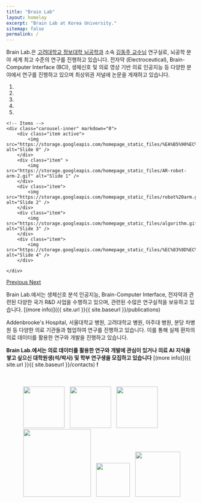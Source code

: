 ```yaml
---
title: "Brain Lab"
layout: homelay
excerpt: "Brain Lab at Korea University."
sitemap: false
permalink: /
---
```


Brain Lab.은 [고려대학교 정보대학 뇌공학과](https://bce.korea.ac.kr/) 소속 [김동주 교수님](https://brainlabku.github.io/professor) 연구실로, 뇌공학 분야 세계 최고 수준의 연구를 진행하고 있습니다. 전자약 (Electroceutical), Brain-Computer Interface (BCI), 생체신호 및 의료 영상 기반 의료 인공지능 등 다양한 분야에서 연구를 진행하고 있으며 최상위권 저널에 논문을 게재하고 있습니다.

<!-- <div markdown="0" id = "modal">
  <div class="modal-content">
    <span class="close-btn" id="close-modal-btn">&times;</span>
    <h2>연구 참가자 모집 공고</h2>
    <br>
    <p>㈜뉴로티엑스에서 ‘수면건강 관리 웰니스 기기: SleepAid Plus – <b><u>단기 사용성 평가 연구</u></b>’에 참여하실 연구대상자를 모집합니다</p>
    <p>위 실험은 SleepAid Plus의 수면 건강관리 효능을 정량적으로 파악하기 위해 연구 참가자분들의 수면 데이터 (EEG, ECG) 를 수집하고 분석하는 것을 목표로 합니다.</p>
    <p>아래 자격요건을 충족시키는 분들 중 실험 참가가 가능하신 분들의 많은 협조를 부탁드립니다.</p>
    <p>실험 참가자들에게는 참가여비가 지급됩니다.</p>
    <p> ⋁ 지원요건 </p>
    <p>&emsp;&emsp;<b><u>평소 수면에 어려움</u></b>을 겪고 있는 만 20-65세 사이 성인 남녀</p>
    <p>&emsp;&emsp;심혈관 질환, 당뇨병, 고혈압의 병력이 <b><u>없는 분</u></b></p>
    <p>&emsp;&emsp;알코올 의존 등 물질 사용 장애(흡연 제외)가 <b><u>없는 분</u></b></p>
    <p> ⋁ 실험일자 및 장소 </p>
    <p>&emsp;&emsp;실험 날짜 및 시간: 실험 시간은 신청서 작성 시 표기 <b><u>8월 셋째 주부터 진행 예정</u></b></p>
    <p>&emsp;&emsp;실험 예상 시간: 약 2시간 소요 (준비시간 포함)</p>
    <p>&emsp;&emsp;실험장소: 고려대학교 산학관 312-2호 NeuroTx (서울 성북구 안암로 73-15) </p>
    <p> ⋁ 실험방법 </p>
    <p>&emsp;&emsp;(1) 실험실 방문</p>
    <p>&emsp;&emsp;(2) 뇌파+심전도 기기, SleepAid Plus 기기 착용</p>
    <p>&emsp;&emsp;(3) 수면 실험 (약 1시간)</p>
    <p>&emsp;&emsp;(4) 사용성 평가 설문지 작성</p>
    <p>*뇌파 기기의 경우, 반건조 뇌파 기기를 사용하여 젤을 사용하지 않고 식염수를 사용하기 때문에 실험 후 머리를 감으실 필요가 없습니다.</p>
    <p>*SleepAid Plus기기는 미세전류를 활용한 뇌활성화를 유도하여 수면 건강을 관리하는 웰니스 기기로 안전성 시험 적합성 획득 및 IRB 승인을 확보하였습니다. </p>
    <p> ⋁ 참가여비 </p>
    <p>&emsp;&emsp;단기 사용성 평가 실험 : <b><u>30,000원</u></b> </p>
    <p> ⋁ 지원방법 </p>
    <p>&emsp;&emsp;해당 링크로<a href = "https://forms.gle/bRSZGDbBwpSogCBD7">( https://forms.gle/bRSZGDbBwpSogCBD7 )</a>으로 신청바랍니다.(상시모집)</p>
    <p>&emsp;&emsp;신청서의 설문 지표 점수에 따라 실험참가에 제한이 있을 수 있습니다.</p>
    <p>&emsp;&emsp;본 연구는 단기 실험 (1회) / 장기 실험 (약 5주) 중 <b><u>택 1</u></b>하여 선택할 수 있습니다.</p>
    <br>
    <p>담당자 : 뉴로티엑스 김고은 (02-3290-3900)</p>
  </div>
</div>

<div markdown="0" id = "modal2">
  <div class="modal-content">
    <span class="close-btn2" id="close-modal-btn2">&times;</span>
    <h2>연구 참가자 모집 공고</h2>
    <br>
    <p>㈜뉴로티엑스에서 ‘수면건강 관리 웰니스 기기: SleepAid Plus – <b><u>장기 사용성 평가 연구</u></b>’에 참여하실 연구대상자를 모집합니다</p>
    <p>위 실험은 SleepAid Plus의 수면 건강관리 효능을 정량적으로 파악하기 위해 연구 참가자분들의 수면 데이터 (EEG, ECG) 를 수집하고 분석하는 것을 목표로 합니다.</p>
    <p>아래 자격요건을 충족시키는 분들 중 실험 참가가 가능하신 분들의 많은 협조를 부탁드립니다.</p>
    <p>실험 참가자들에게는 참가여비가 지급됩니다.</p>
    <p> ⋁ 지원요건 </p>
    <p>&emsp;&emsp;5주간 성실히 연구에 참여할 수 있는 사람</p>
    <p>&emsp;&emsp;<b><u>평소 수면에 어려움</u></b>을 겪고 있는 만 20-65세 사이 성인 남녀</p>
    <p>&emsp;&emsp;심혈관 질환, 당뇨병, 고혈압의 병력이 <b><u>없는 분</u></b></p>
    <p>&emsp;&emsp;알코올 의존 등 물질 사용 장애(흡연 제외)가 <b><u>없는 분</u></b></p>
    <p> ⋁ 실험방법 </p>
    <p>&emsp;&emsp;&emsp;&emsp;<b><u>5주간 주 4회 입면 전 SleepAid Plus 기기 사용 + 3회 방문</u></b></p>
    <p>&emsp;&emsp;(1) 실험실 방문 – SleepAid Plus 기기 대여 / <b><u>방문 실험 1회차</u></b> (1주차)</p>
    <p>&emsp;&emsp;(2) 5주간 주 4회, 입면 전 20분간 SleepAid Plus 기기 사용</p>
    <p>&emsp;&emsp;(3) 실험실 방문 – SleepAid Plus 기기 반납 / <b><u>방문 실험 2회차</u></b> (5주차)</p>
    <p>&emsp;&emsp;(4) 실험실 방문 – <b><u>방문 실험 3회차</u></b> / 사용성 평가 설문지 작성 (7주차)</p>
    <p>*뇌파 기기의 경우, 반건조 뇌파 기기를 사용하여 젤을 사용하지 않고 식염수를 사용하기 때문에 실험 후 머리를 감으실 필요가 없습니다.</p>
    <p>*SleepAid Plus기기는 미세전류를 활용한 뇌활성화를 유도하여 수면 건강을 관리하는 웰니스 기기로 안전성 시험 적합성 획득 및 IRB 승인을 확보하였습니다. </p>
    <p>*방문실험의 경우 준비시간을 포함하여 약 2시간의 수면실험으로 진행되며, 수면 중 수면데이터 (EEG, ECG)를 획득됩니다. (장소: 고려대학교 산학관 312-2호)</p>
    <p><b><u>*실험에 성실히 임하지 않는 경우 (2일 연속 기기를 사용하지 않는 경우)</u></b>, 실험이 조기종료되며 <b><u>참가여비 역시 지급되지 않으니</u></b> 이 점 유의하시기 바랍니다. </p>
    <p> ⋁ 참가여비 </p>
    <p>&emsp;&emsp;장기 사용성 평가 실험 : <b><u>400,000원</u></b> </p>
    <p>&emsp;&emsp;참가여비는 모든 실험이 종료된 후 (7주차, 방문실험 3회차 이후) 지급됩니다.</p>
    <p>&emsp;&emsp;<b><u>2일 연속 기기 사용하지 않는 경우, 실험이 조기종료되며</u></b> 참가여비가 지급되지 않습니다. </p>
    <p> ⋁ 지원방법 </p>
    <p>&emsp;&emsp;해당 링크로<a href = "https://forms.gle/bRSZGDbBwpSogCBD7">( https://forms.gle/bRSZGDbBwpSogCBD7 )</a>으로 신청바랍니다.(상시모집)</p>
    <p>&emsp;&emsp;신청서의 설문 지표 점수에 따라 실험참가에 제한이 있을 수 있습니다.</p>
    <p>&emsp;&emsp;본 연구는 단기 실험 (1회) / 장기 실험 (약 5주) 중 <b><u>택 1</u></b>하여 선택할 수 있습니다.</p>
    <br>
    <p>담당자 : 뉴로티엑스 김고은 (02-3290-3900)</p>
  </div>
</div> -->

<script>
  $(document).ready(function() {
    document.getElementById('modal').style.display = 'block'; // 모달 보이기
    document.getElementById('modal2').style.display = 'block'; // 모달 보이기
  });

  // 모달 닫기 버튼 클릭 시
  document.getElementById('close-modal-btn').onclick = function() {
    document.getElementById('modal').style.display = 'none'; // 모달 숨기기
  }

  document.getElementById('close-modal-btn2').onclick = function() {
    document.getElementById('modal2').style.display = 'none'; // 모달 숨기기
  }

  // 모달 외부 클릭 시 모달 닫기
  window.onclick = function(event) {
    if (event.target == document.getElementById('modal')) {
      document.getElementById('modal').style.display = 'none'; // 모달 숨기기
    }
    if (event.target == document.getElementById('modal2')) {
      document.getElementById('modal2').style.display = 'none'; // 모달 숨기기
    }
  }
</script>

<div markdown="0" id="carousel" class="carousel slide" data-ride="carousel" data-interval="4000" data-pause="hover" >
    <!-- Menu -->
    <ol class="carousel-indicators">
        <li data-target="#carousel" data-slide-to="0" class="active"></li>
        <li data-target="#carousel" data-slide-to="1"></li>
        <li data-target="#carousel" data-slide-to="2"></li>
        <li data-target="#carousel" data-slide-to="3"></li>
        <li data-target="#carousel" data-slide-to="4"></li>
        <!-- <li data-target="#carousel" data-slide-to="5"></li> -->
        <!-- <li data-target="#carousel" data-slide-to="6"></li> -->
    </ol>

    <!-- Items -->
    <div class="carousel-inner" markdown="0">
        <div class="item active">
            <img src="https://storage.googleapis.com/homepage_static_files/%EA%B5%90%EC%88%98%EB%8B%98%EC%B5%9C%EA%B3%A0.gif" alt="Slide 0" />
        </div>  
        <div class="item" >
            <img src="https://storage.googleapis.com/homepage_static_files/AR-robot-arm-2.gif" alt="Slide 1" />
        </div>
        <div class="item">
            <img src="https://storage.googleapis.com/homepage_static_files/robot%20arm.gif" alt="Slide 2" />
        </div>
        <div class="item">
            <img src="https://storage.googleapis.com/homepage_static_files/algorithm.gif" alt="Slide 3" />
        </div>
        <div class="item">
            <img src="https://storage.googleapis.com/homepage_static_files/%EC%83%9D%EC%B2%B4%EC%8B%A0%ED%98%B8.gif" alt="Slide 4" />
        </div>
     
    </div>
  <a class="left carousel-control" href="#carousel" role="button" data-slide="prev">
    <span class="glyphicon glyphicon-chevron-left" aria-hidden="true"></span>
    <span class="sr-only">Previous</span>
  </a>
  <a class="right carousel-control" href="#carousel" role="button" data-slide="next">
    <span class="glyphicon glyphicon-chevron-right" aria-hidden="true"></span>
    <span class="sr-only">Next</span>
  </a>
</div>


Brain Lab.에서는 생체신호 분석 인공지능, Brain-Computer Interface, 전자약과 관련된 다양한 국가 R&D 사업을 수행하고 있으며, 관련된 수많은 연구실적을 보유하고 있습니다. [(more info)]({{ site.url }}{{ site.baseurl }}/publications) 


Addenbrooke's Hospital, 서울대학교 병원, 고려대학교 병원, 아주대 병원, 분당 차병원 등 다양한 의료 기관들과 협업하여 연구를 진행하고 있습니다. 이를 통해 실제 환자의 의료 데이터를 활용한 연구와 개발을 진행하고 있습니다.

 **Brain Lab.에서는 의료 데이터를 활용한 연구와 개발에 관심이 있거나 의료 AI 지식을 쌓고 싶으신 대학원생(석/박사) 및 학부 연구생을 모집하고 있습니다** [(more info)]({{ site.url }}{{ site.baseurl }}/contacts) **!**


<!-- <iframe width="100%" height="600px" src="https://www.youtube.com/embed/pHnTIl54vC8?controls=0&start=120&autoplay=1&mute=1&loop=1" title="YouTube video player" frameborder="0" allow="accelerometer; autoplay; clipboard-write; encrypted-media; gyroscope; picture-in-picture; web-share" allowfullscreen></iframe> -->

<br>

<figure class="fourth" style="margin-left: 7%; margin-right: 7%">
  <img src="{{ site.url }}{{ site.baseurl }}/images/logopic/korea_university.jpg" style="width: 110px; padding-top:5px; margin-left: 10px">
  <img src="{{ site.url }}{{ site.baseurl }}/images/logopic/brain lab.png" style="width: 110px; margin-left: 10px">
  <img src="{{ site.url }}{{ site.baseurl }}/images/logopic/edenbrook.png" style="width: 110px; margin-left: 10px">
  <img src="{{ site.url }}{{ site.baseurl }}/images/logopic/korea_hospital.jpg" style="width: 180px; margin-left: 10px">
  <img src="{{ site.url }}{{ site.baseurl }}/images/logopic/snu.png" style="width: 90px; margin-left: 10px; padding-bottom: 7px;">
  <img src="{{ site.url }}{{ site.baseurl }}/images/logopic/aju.jpg" style="width: 120px; margin-left: 10px; padding-bottom: 7px;">
</figure>
